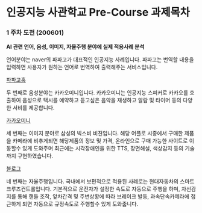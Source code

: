 # 인공지능 사관학교 Pre-Course 과제목차

### 1 주차 도전 (200601)

**AI 관련 언어, 음성, 이미지, 자율주행 분야에 실제 적용사례 분석**

언어분야는 naver의 파파고가 대표적인 인공지능 사례입니다. 파파고는 번역할 내용을 입력하면 사용자가 원하는 언어로 번역하여 출력해주는 서비스입니다.

[파파고홈](https://papago.naver.com/)

두 번째로 음성분야는 카카오미니입니다. 카카오미니는 인공지능 스피커로 카카오를 호출하여 음성으로 택시를 예약하고 듣고싶은 음악을 재생하고 알람 및 타이머 등의 다양한 서비를 제공합니다.

[카카오미니](https://kakao.ai/)

세 번째는 이미지 분야로 삼성의 빅스비 비젼입니다. 해당 어플로 시중에서 구매한 제품을 카메라에 비추게되면 해당제품의 정보 및 가격, 온라인으로 구매 가능한 사이트로 이동할수 있게 도와주며 최근에는 시각장애인을 위한 TTS, 장면해설, 색상감지 등의 기술까지 구현하였습니다.

[블로그](https://blog.naver.com/bhs7849/221975894336)

네 번째는 자율주행입니다. 국내에서 보편적으로 적용된 사례로는 현대자동차의 스마트크루즈컨트롤입니다. 기본적으로 운전자가 설정한 속도로 자동으로 주행을 하며, 차선감지를 통해 핸들 조작, 앞차간격 및 주변상황에 따라 브레이크 발동, 과속단속카메라에 접근하게 되면 자동으로 규정속도로 주행할수 있게 도와줍니다.
